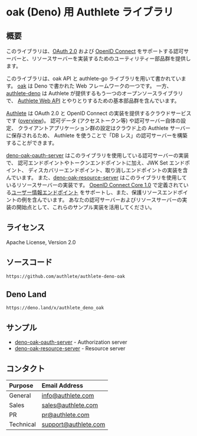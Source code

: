 oak (Deno) 用 Authlete ライブラリ
================================

概要
----

このライブラリは、[OAuth 2.0][RFC6749] および [OpenID Connect][OIDC]
をサポートする認可サーバーと、リソースサーバーを実装するためのユーティリティー部品群を提供します。

このライブラリは、oak API と authlete-go ライブラリを用いて書かれています。
[oak][Oak] は Deno で書かれた Web フレームワークの一つです。
一方、[authlete-deno][AuthleteDeno] は Authlete が提供するもう一つのオープンソースライブラリで、
[Authlete Web API][AuthleteAPI] とやりとりするための基本部品群を含んでいます。

[Authlete][Authlete] は OAuth 2.0 と OpenID Connect の実装を提供するクラウドサービスです
([overview][AuthleteOverview])。 認可データ (アクセストークン等) や認可サーバー自体の設定、
クライアントアプリケーション群の設定はクラウド上の Authlete サーバーに保存されるため、
Authlete を使うことで「DB レス」の認可サーバーを構築することができます。

[deno-oak-oauth-server][DenoOakOauthServer] はこのライブラリを使用している認可サーバーの実装で、
認可エンドポイントやトークンエンドポイントに加え、JWK Set エンドポイント、
ディスカバリーエンドポイント、取り消しエンドポイントの実装を含んでいます。
また、[deno-oak-resource-server][DenoOakResourceServer]
はこのライブラリを使用しているリソースサーバーの実装です。 [OpenID Connect Core 1.0][OIDCCore]
で定義されている[ユーザー情報エンドポイント][UserInfoEndpoint]
をサポートし、また、保護リソースエンドポイントの例を含んでいます。
あなたの認可サーバーおよびリソースサーバーの実装の開始点として、これらのサンプル実装を活用してください。

ライセンス
---------

  Apache License, Version 2.0

ソースコード
-----------

  `https://github.com/authlete/authlete-deno-oak`

Deno Land
---------

  `https://deno.land/x/authlete_deno_oak`

サンプル
-------

- [deno-oak-oauth-server][DenoOakOauthServer] - Authorization server
- [deno-oak-resource-server][DenoOakResourceServer] - Resource server

コンタクト
---------

| Purpose   | Email Address        |
|:----------|:---------------------|
| General   | info@authlete.com    |
| Sales     | sales@authlete.com   |
| PR        | pr@authlete.com      |
| Technical | support@authlete.com |

[Authlete]:               https://www.authlete.com/
[AuthleteAPI]:            https://docs.authlete.com/
[AuthleteDeno]:           https://github.com/authlete/authlete-deno
[AuthleteDenoOak]:        https://github.com/authlete/authlete-deno-oak
[AuthleteOverview]:       https://www.authlete.com/documents/overview
[DenoOakOauthServer]:     https://github.com/authlete/deno-oak-oauth-server
[DenoOakResourceServer]:  https://github.com/authlete/deno-oak-resource-server
[Oak]:                    https://github.com/oakserver/oak
[OIDC]:                   https://openid.net/connect/
[OIDCCore]:               https://openid.net/specs/openid-connect-core-1_0.html
[RFC6749]:                https://tools.ietf.org/html/rfc6749
[UserInfoEndpoint]:       https://openid.net/specs/openid-connect-core-1_0.html#UserInfo